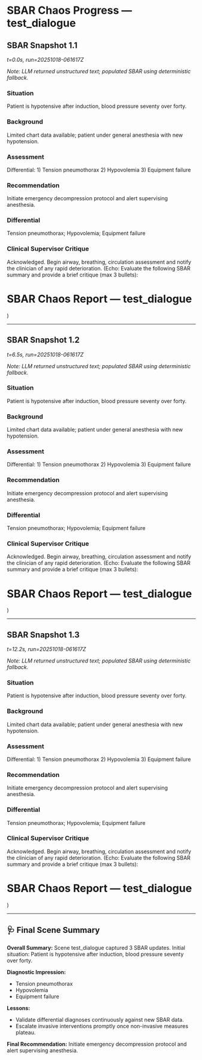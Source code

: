 # SBAR Chaos Progress — test_dialogue

## SBAR Snapshot 1.1

_t=0.0s, run=20251018-061617Z_

_Note: LLM returned unstructured text; populated SBAR using deterministic fallback._

### Situation
Patient is hypotensive after induction, blood pressure seventy over forty.

### Background
Limited chart data available; patient under general anesthesia with new hypotension.

### Assessment
Differential: 1) Tension pneumothorax 2) Hypovolemia 3) Equipment failure

### Recommendation
Initiate emergency decompression protocol and alert supervising anesthesia.

### Differential
Tension pneumothorax; Hypovolemia; Equipment failure

### Clinical Supervisor Critique
Acknowledged. Begin airway, breathing, circulation assessment and notify the clinician of any rapid deterioration. (Echo: Evaluate the following SBAR summary and provide a brief critique (max 3 bullets):

# SBAR Chaos Report — test_dialogue

)

---
## SBAR Snapshot 1.2

_t=6.5s, run=20251018-061617Z_

_Note: LLM returned unstructured text; populated SBAR using deterministic fallback._

### Situation
Patient is hypotensive after induction, blood pressure seventy over forty.

### Background
Limited chart data available; patient under general anesthesia with new hypotension.

### Assessment
Differential: 1) Tension pneumothorax 2) Hypovolemia 3) Equipment failure

### Recommendation
Initiate emergency decompression protocol and alert supervising anesthesia.

### Differential
Tension pneumothorax; Hypovolemia; Equipment failure

### Clinical Supervisor Critique
Acknowledged. Begin airway, breathing, circulation assessment and notify the clinician of any rapid deterioration. (Echo: Evaluate the following SBAR summary and provide a brief critique (max 3 bullets):

# SBAR Chaos Report — test_dialogue

)

---
## SBAR Snapshot 1.3

_t=12.2s, run=20251018-061617Z_

_Note: LLM returned unstructured text; populated SBAR using deterministic fallback._

### Situation
Patient is hypotensive after induction, blood pressure seventy over forty.

### Background
Limited chart data available; patient under general anesthesia with new hypotension.

### Assessment
Differential: 1) Tension pneumothorax 2) Hypovolemia 3) Equipment failure

### Recommendation
Initiate emergency decompression protocol and alert supervising anesthesia.

### Differential
Tension pneumothorax; Hypovolemia; Equipment failure

### Clinical Supervisor Critique
Acknowledged. Begin airway, breathing, circulation assessment and notify the clinician of any rapid deterioration. (Echo: Evaluate the following SBAR summary and provide a brief critique (max 3 bullets):

# SBAR Chaos Report — test_dialogue

)

---
## 🩺 Final Scene Summary

**Overall Summary:** Scene test_dialogue captured 3 SBAR updates. Initial situation: Patient is hypotensive after induction, blood pressure seventy over forty.

**Diagnostic Impression:**
- Tension pneumothorax
- Hypovolemia
- Equipment failure

**Lessons:**
- Validate differential diagnoses continuously against new SBAR data.
- Escalate invasive interventions promptly once non-invasive measures plateau.

**Final Recommendation:** Initiate emergency decompression protocol and alert supervising anesthesia.

